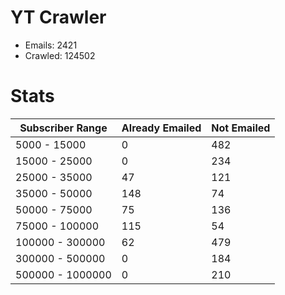 # YT Crawler
- Emails: 2421
- Crawled: 124502

# Stats
| Subscriber Range  | Already Emailed | Not Emailed |
|-------|-------|-------|
| 5000 - 15000 | 0 | 482 |
| 15000 - 25000 | 0 | 234 |
| 25000 - 35000 | 47 | 121 |
| 35000 - 50000 | 148 | 74 |
| 50000 - 75000 | 75 | 136 |
| 75000 - 100000 | 115 | 54 |
| 100000 - 300000 | 62 | 479 |
| 300000 - 500000 | 0 | 184 |
| 500000 - 1000000 | 0 | 210 |
